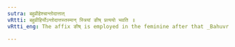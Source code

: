 ```yaml
---
sutra: बहुव्रीहेश्चान्तोदात्तात्
vRtti: बहुव्रीहिर्योऽन्तोदात्तस्तस्मान् स्त्रियां ङीष् प्रत्ययो भवति ॥
vRtti_eng: The affix ङीष् is employed in the feminine after that _Bahuvrihi_ compound, which ending with a word formed by the affix क्त, has an acute accent on the last syllable.

---
```

